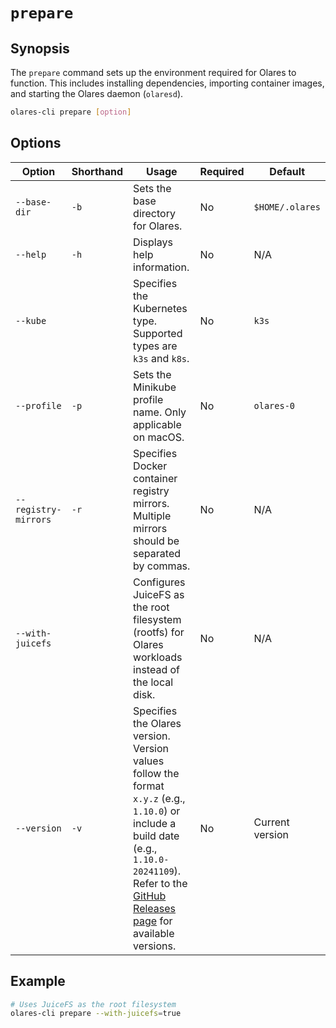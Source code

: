 # `prepare`

## Synopsis
The `prepare` command sets up the environment required for Olares to function. This includes installing dependencies, importing container images, and starting the Olares daemon (`olaresd`).
```bash
olares-cli prepare [option]
```

## Options
| Option             | Shorthand | Usage                                                                                                                                                                                                                                                     | Required | Default                           |
|--------------------|-----------|-----------------------------------------------------------------------------------------------------------------------------------------------------------------------------------------------------------------------------------------------------------|-------------------------|-----------------------------------|
| `--base-dir`       | `-b`      | Sets the base directory for Olares.                                                                                                                                                                                                                       | No                   | `$HOME/.olares`                   |
| `--help`           | `-h`      | Displays help information.                                                                                                                                                                                                                                | No                   | N/A                               |
| `--kube`           |           | Specifies the Kubernetes type. <br>Supported types are `k3s` and `k8s`.                                                                                                                                                                                   | No                   | `k3s`                             |
| `--profile`        | `-p`      | Sets the Minikube profile name. Only applicable on macOS.                                                                                                                                                                                                 | No                   | `olares-0`                        |
| `--registry-mirrors`| `-r`     | Specifies Docker container registry mirrors. <br> Multiple mirrors should be separated by commas.                                                                                                                                                         | No                   | N/A                               |
| `--with-juicefs`   |           | Configures JuiceFS as the root filesystem (rootfs) for Olares workloads instead of the local disk.                                                                                                                                                        | No                   | N/A                               |
| `--version`        | `-v`      | Specifies the Olares version. <br>Version values follow the format `x.y.z` (e.g., `1.10.0`) or include a build date (e.g., `1.10.0-20241109`).<br> Refer to the [GitHub Releases page](https://github.com/beclab/Olares/releases) for available versions. | No                   | Current version |


## Example
```bash
# Uses JuiceFS as the root filesystem
olares-cli prepare --with-juicefs=true
```